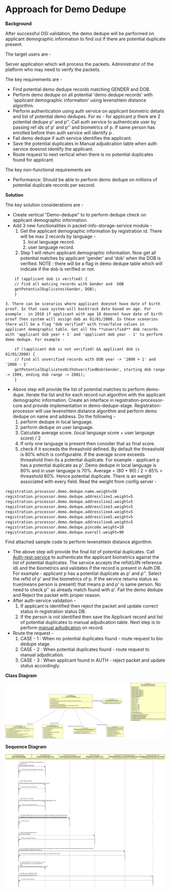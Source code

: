 # Approach for Demo Dedupe

**Background**

After successful OSI validation, the demo dedupe will be performed on applicant demographic information to find out if there are potential duplicate present.

The target users are -

Server application which will process the packets.
Administrator of the platform who may need to verify the packets.

The key requirements are -
-	Find potential demo dedupe records matching GENDER and DOB.
-	Perform demo dedupe on all potential 'demo dedupe records' with 'applicant demographic information' using levenshtein distance algorithm.
-	Perform authentication using auth service on applicant biometric details and list of potential demo dedupes. For ex - for applicant p there are 2 potential dedupe p' and p''. Call auth service to authenticate user by passing ref ids of p' and p'' and biometrics of p. If same person has enrolled before then auth service will identify p .
- Fail demo dedupe if auth service identifies the applicant.
- Save the potential duplicates in Manual adjudication table when auth service doesnot identify the applicant.
-	Route request to next vertical when there is no potential duplicates found for applicant.

The key non-functional requirements are
-	Performance: Should be able to perform demo dedupe on millions of potential duplicate records per second.

**Solution**

The key solution considerations are -
- Create vertical "Demo-dedupe" to to perform dedupe check on applicant demographic information.
- Add 3 new functionalities in packet-info-storage-service module -
	1. Get the applicant demographic information by registration id. There will be max 2 records by language -
		1) local language record.
		2) user language record.
	2. Step 1 will return applicant demographic information. Now get all potential matches by applicant 'gender' and 'dob' when the DOB is verified. NOTE : there will be a flag in demo dedupe table which will indicate if the dob is verified or not.
```
	if (applicant dob is verified) {
	// find all matcing records with Gender and  DOB
	getPotentialDuplicates(Gender, DOB);
	}
```
	3. There can be scenarios where applicant doesnot have date of birth proof. In that case system will backtrack date based on age. For example - in 2018 if applicant with age 18 doesnot have date of birth proof then system will assign dob as 01/01/2000. In these scenarios there will be a flag "dob verified" with true/false values in applicant demographic table. Get all the **unverified** dob records with 'applicant dob year + 1' and 'applicant dob year - 1' to perform demo dedupe. For example -
```
	if ((applicant dob is not verified) && applicant dob is 01/01/2000) {
	// find all unverified records with DOB year -> '2000 + 1' and '2000 - 1'
	getPotentialDuplicatesWithUnverifiedDob(Gender, starting dob range -> 1999, ending dob range -> 2001);
	}
```
-  Above step will provide the list of potential matches to perform demo-dupe.  Iterate the list and for each record run algorithm with the applicant demographic information. Create an interface in registration-processor-core and provide implementation in demo-dedupe-stage. Registration-processor will use levenshtein distance algorithm and perform demo dedupe on name and address. Do the following -
	1. perform dedupe in local language.
	2. perform dedupe on user language.
	3. Calculate average score. (local language score + user language score) / 2
	4. If only one language is present then consider that as final score.
	5. check if it exceeds the threashold defined. By default the threashold is 80% which is configurable. If the average score exceeds threashold then its a potential duplicate.
	For example - applicant p has a potential duplicate as p'. Demo dedupe in local language is 80% and in user language is 70%. Average = (80 + 90) / 2 = 85% > threashold 80%. Hence potential duplicate.
There is an weight associated with every field. Read the weight from config server -
```
registration.processor.demo.dedupe.name.weight=50
registration.processor.demo.dedupe.addressline1.weight=5
registration.processor.demo.dedupe.addressline2.weight=5
registration.processor.demo.dedupe.addressline3.weight=5
registration.processor.demo.dedupe.addressline4.weight=5
registration.processor.demo.dedupe.addressline5.weight=5
registration.processor.demo.dedupe.addressline6.weight=5
registration.processor.demo.dedupe.pincode.weight=10
registration.processor.demo.dedupe.overall.weight=90
```
Find attached sample code to perform levenshtein distance algorithm. 
- The above step will provide the final list of potential duplicates. Call [Auth-rest-service](https://github.com/mosip/mosip/blob/DEV/design/authentication/Auth_Request_REST_service.md) to authenticate the applicant biometrics against the list of potential duplicates. The service accepts the refid(UIN reference id) and the biometrics and validates if the record is present in Auth DB. For example - applicant p has a potential duplicate as p' and p''. Select the refId of p' and the biometrics of p. If the service returns status as true(means person is present) that means p and p' is same person.  No need to check p'' as already match found with p'. Fail the demo dedupe and Reject the packet with proper reason.
- After auth-service validation -
	1. If applicant is identified then reject the packet and update correct status in registration status DB. 
	2. If the person is not identified then save the Applicant record and list of potential duplicates to manual adjudication table. Next step is to perform [manual adjudication](https://github.com/mosip/mosip/blob/DEV/design/registration-processor/Approach_for_manual_adjudication.md) on record.
- Route the request -
	1. CASE - 1 : When no potential duplicates found - route request to bio dedupe stage.
	2. CASE - 2 : When potential duplicates found - route request to manual adjudication.
	3. CASE - 3 : When applicant found in AUTH - reject packet and update status accordingly.


**Class Diagram**

![Demo dedupe class diagram](_images/demo_dedupe_class_diagram.png)

**Sequence Diagram**

![Demo dedupe sequence diagram](_images/demo_dedupe_seq_diagram.png)



